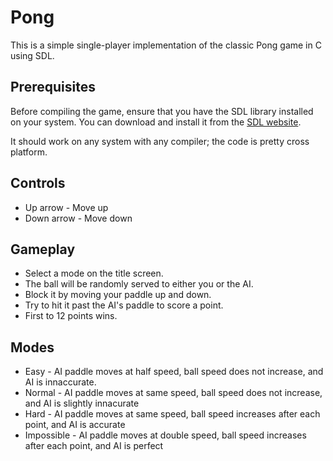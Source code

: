 # Pong

This is a simple single-player implementation of the classic Pong game in C using SDL.

## Prerequisites

Before compiling the game, ensure that you have the SDL library installed on your system. You can download and install it from the [SDL website]([https://www.libsdl.org/download-2.0.php](https://github.com/libsdl-org/SDL/releases/tag/release-2.30.1)https://github.com/libsdl-org/SDL/releases/tag/release-2.30.1).

It should work on any system with any compiler; the code is pretty cross platform.

## Controls
* Up arrow   - Move up
* Down arrow - Move down

## Gameplay
* Select a mode on the title screen.
* The ball will be randomly served to either you or the AI.
* Block it by moving your paddle up and down.
* Try to hit it past the AI's paddle to score a point.
* First to 12 points wins.

## Modes
* Easy        - AI paddle moves at half speed, ball speed does not increase, and AI is innaccurate.
* Normal      - AI paddle moves at same speed, ball speed does not increase, and AI is slightly innacurate
* Hard        - AI paddle moves at same speed, ball speed increases after each point, and AI is accurate
* Impossible  - AI paddle moves at double speed, ball speed increases after each point, and AI is perfect

